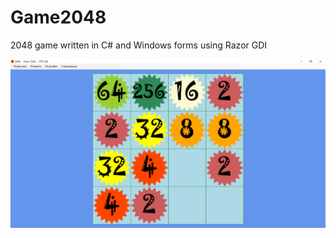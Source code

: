 # Game2048
2048 game written in C# and Windows forms using Razor GDI

![Screenshot](Screenshot.png)

